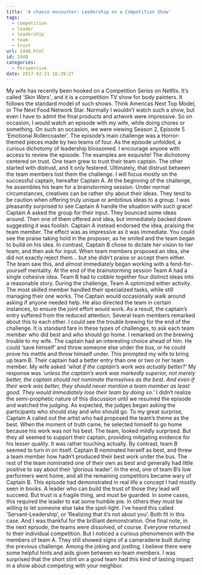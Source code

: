 ```yaml
---
title: 'A chance encounter: Leadership on a Competition Show'
tags:
  - competition
  - leader
  - leadership
  - team
  - trust
url: 1448.html
id: 1448
categories:
  - Perspective
date: 2017-02-21 16:39:27
---
```


My wife has recently been hooked on a Competition Series on Netflix. It’s called _‘Skin Wars’_, and it is a competition TV show for body painters. It follows the standard model of such shows. Think Americas Next Top Model, or The Next Food Network Star. Normally I wouldn’t watch such a show, but even I have to admit the final products and artwork were impressive. So on occasion, I would watch an episode with my wife, while doing chores or something. On such an occasion, we were viewing Season 2, Episode 5 ‘Emotional Rollercoaster’. The episode’s main challenge was a Horror-themed pieces made by two teams of four. As the episode unfolded, a curious dichotomy of leadership blossomed. I encourage anyone with access to review the episode. The examples are exquisite! The dichotomy centered on trust. One team grew to trust their team captain. The other started with distrust, and it only festered. Ultimately, that distrust between the team members lost them the challenge. I will focus mostly on the successful captain, hereafter Captain A. At the beginning of the challenge, he assembles his team for a brainstorming session. Under normal circumstances, creatives can be rather shy about their ideas. They tend to be caution when offering truly unique or ambitious ideas to a group. I was pleasantly surprised to see Captain A handle the situation with such grace! Captain A asked the group for their input. They bounced some ideas around. Then one of them offered and idea, but immediately backed down suggesting it was foolish. Captain A instead endorsed the idea, praising the team member. The effect was as impressive as it was immediate. You could see the praise taking hold in the proposer, as he smiled and the team began to build on his idea. In contrast, Captain B chose to dictate her vision to her team, and then ask for input. When team members proposed an idea, she did not exactly reject them… but she didn’t praise or accept them either. The team saw this, and almost immediately began working with a fend-for-yourself mentality. At the end of the brainstorming session Team A had a single cohesive idea. Team B had to cobble together four distinct ideas into a reasonable story. During the challenge, Team A optimized either activity. The most skilled member handled their specialized tasks, while still managing their one works. The Captain would occasionally walk around asking if anyone needed help. He also directed the team in certain instances, to ensure the joint effort would work. As a result, the captain’s entry suffered from the reduced attention. Several team members remarked about this to each other. I could see the trouble brewing for the end of the challenge. It is standard fare in these types of challenges, to ask each team member who did best and who should go home. I remarked on the brewing trouble to my wife. The captain had an interesting choice ahead of him. He could ‘save himself’ and throw someone else under the bus, or he could prove his mettle and throw himself under. This prompted my wife to bring up team B. Their captain had a better entry than one or two or her team member. My wife asked _‘what if the captain’s work was actually better?’_ My response was _‘unless the captain’s work was markedly superior, not merely better, the captain should not nominate themselves as the best. And even if their work was better, they should never mention a team member as least good. They would immediately lose their team by doing so.’_ I didn’t realize the semi-prophetic nature of this discussion until we resumed the episode and watched the judging. As expected, the judges began asking the participants who should stay and who should go. To my great surprise, Captain A called out the artist who had proposed the team’s theme as the best. When the moment of truth came, he selected himself to go home because his work was not his best. The team, looked mildly surprised. But they all seemed to support their captain, providing mitigating evidence for his lesser quality. It was rather touching actually. By contrast, team B seemed to turn in on itself. Captain B nominated herself as best, and threw a team member how hadn’t produced their best work under the bus. The rest of the team nominated one of their own as best and generally had little positive to say about their ‘glorious leader’. In the end, one of team B’s low performers went home, and all the remaining competitors became wary of Captain B. This episode had demonstrated in real life a concept I had mostly seen in books. A leader who can build the trust of those they lead will succeed. But trust is a fragile thing, and must be guarded. In some cases, this required the leader to eat some humble pie. In others they must be willing to let someone else take the spot-light. I’ve heard this called ‘Servant-Leadership’, or ‘Realizing that it’s not about you’. Both fit in this case. And I was thankful for the brilliant demonstration. One final note, in the next episode, the teams were dissolved, of course. Everyone returned to their individual competition. But I noticed a curious phenomenon with the members of team A. They still showed signs of a camaraderie built during the previous challenge. Among the joking and jostling, I believe there were some helpful hints and aids given between ex-team members. I was surprised that the short stint on a good team had this kind of lasting impact in a show about competing with your neighbor.